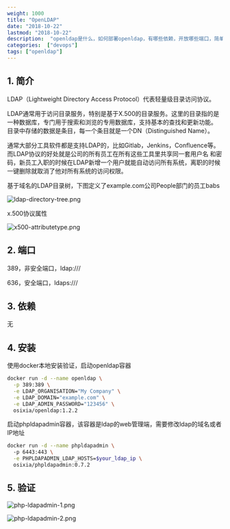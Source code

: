 ```yaml
---
weight: 1000
title: "OpenLDAP"
date: "2018-10-22"
lastmod: "2018-10-22"
description:  "openldap是什么，如何部署openldap，有哪些依赖，开放哪些端口，简单使用openldap"
categories:  ["devops"]
tags: ["openldap"]
---
```


## 1. 简介
LDAP（Lightweight Directory Access Protocol）代表轻量级目录访问协议。

LDAP通常用于访问目录服务，特别是基于X.500的目录服务。这里的目录指的是一种数据库，专门用于搜索和浏览的专用数据库，支持基本的查找和更新功能。
目录中存储的数据是条目，每一个条目就是一个DN（Distinguished Name）。

通常大部分工具软件都是支持LDAP的，比如Gitlab，Jenkins，Confluence等。而LDAP协议的好处就是公司的所有员工在所有这些工具里共享同一套用户名
和密码，新员工入职的时候在LDAP新增一个用户就能自动访问所有系统，离职的时候一键删除就取消了他对所有系统的访问权限。

基于域名的LDAP目录树，下图定义了example.com公司People部门的员工babs

![ldap-directory-tree.png](/openldap/ldap-directory-tree.png)

x.500协议属性

![x500-attributetype.png](/openldap/x500-attributetype.png)

## 2. 端口
389，非安全端口，ldap:///

636，安全端口，ldaps:///

## 3. 依赖
无

## 4. 安装
使用docker本地安装验证，启动openldap容器
```bash
docker run -d --name openldap \
  -p 389:389 \
  -e LDAP_ORGANISATION="My Company" \
  -e LDAP_DOMAIN="example.com" \
  -e LDAP_ADMIN_PASSWORD="123456" \
  osixia/openldap:1.2.2
```
启动phpldapadmin容器，该容器是ldap的web管理端，需要修改ldap的域名或者IP地址
```bash
docker run -d --name phpldapadmin \ 
  -p 6443:443 \
  -e PHPLDAPADMIN_LDAP_HOSTS=$your_ldap_ip \
  osixia/phpldapadmin:0.7.2
```

## 5. 验证
![php-ldapadmin-1.png](/openldap/phpldapadmin-1.png)

![php-ldapadmin-2.png](/openldap/phpldapadmin-2.png)